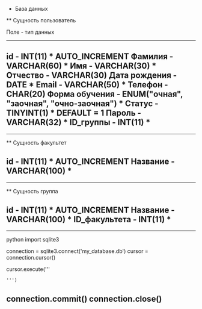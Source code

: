 * База данных

** Сущность пользователь

Поле - тип данных

---
id - INT(11) * AUTO_INCREMENT
Фамилия - VARCHAR(60) *
Имя - VARCHAR(30) *
Отчество - VARCHAR(30)
Дата рождения - DATE * 
Email - VARCHAR(50) *
Телефон - CHAR(20) 
Форма обучения - ENUM("очная", "заочная", "очно-заочная") *
Статус - TINYINT(1) * DEFAULT = 1
Пароль - VARCHAR(32) *
ID_группы - INT(11) *
---

---
** Сущность факультет

id - INT(11) * AUTO_INCREMENT
Название - VARCHAR(100) *
---

---
** Сущность группа

id - INT(11) * AUTO_INCREMENT
Название - VARCHAR(100) *
ID_факультета - INT(11) *
---

---
python
import sqlite3

connection = sqlite3.connect('my_database.db')
cursor = connection.cursor()

cursor.execute('''

    ''')

connection.commit()
connection.close()
---
